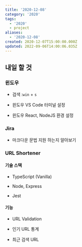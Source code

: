```yaml
---
title: '2020-12-08'
category: '2020'
tags:
  - '2020'
  - project
aliases:
  - '2020-12-08'
created: 2020-12-07T15:00:00.000Z
updated: 2022-09-06T14:00:06.035Z
---
```


## 내일 할 것

### 윈도우

- 검색 :`win` + `s`

- 윈도우 VS Code 터미널 설정

- 윈도우 React, NodeJS 환경 설정

### Jira

- 마크다운 문법 지원 하는지 알아보기

### URL Shortener

#### 기술 스택

- TypeScript (Vanilla)

- Node, Express

- Jest

#### 기능

- URL Validation

- 인기 URL 통계

- 최근 검색 URL
